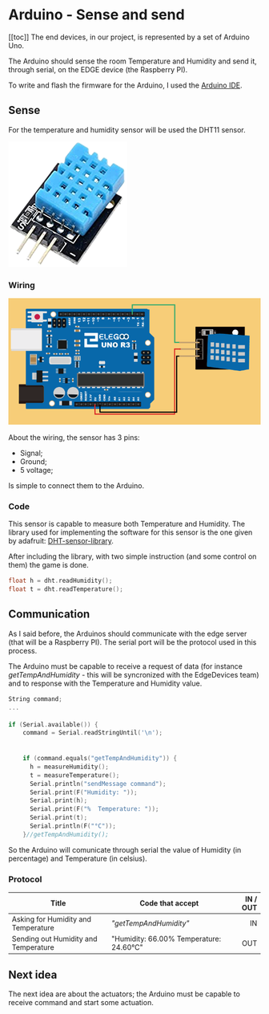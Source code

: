 # Arduino - Sense and send

[[toc]] 
The end devices, in our project, is represented by a set of Arduino Uno.

The Arduino should sense the room Temperature and Humidity and send it, through serial, on the EDGE device (the Raspberry PI).

To write and flash the firmware for the Arduino, I used the [Arduino IDE](https://www.arduino.cc/en/software).


## Sense
For the temperature and humidity sensor will be used the DHT11 sensor.

![dht11](dht11.png)


### Wiring

![dht11_wiring](dht11_wiring.png)

About the wiring, the sensor has 3 pins: 
- Signal;
- Ground;
- 5 voltage;

Is simple to connect them to the Arduino.

### Code

This sensor is capable to measure both Temperature and Humidity.
The library used for implementing the software for this sensor is the one given by adafruit: [DHT-sensor-library](https://github.com/adafruit/DHT-sensor-library).

After including the library, with two simple instruction (and some control on them) the game is done. 

``` cpp
float h = dht.readHumidity();
float t = dht.readTemperature();
```
## Communication
As I said before, the Arduinos should communicate with the edge server (that will be a Raspberry PI).
The serial port will be the protocol used in this process.

The Arduino must be capable to receive a request of data (for instance _getTempAndHumidity_ - this will be syncronized with the EdgeDevices team) and to response with the Temperature and Humidity value.


``` cpp
String command;
...

if (Serial.available()) {
    command = Serial.readStringUntil('\n');
    
    
    if (command.equals("getTempAndHumidity")) {
      h = measureHumidity();
      t = measureTemperature();
      Serial.println("sendMessage command");
      Serial.print(F("Humidity: "));
      Serial.print(h);
      Serial.print(F("%  Temperature: "));
      Serial.print(t);
      Serial.println(F("°C")); 
    }//getTempAndHumidity();
```

So the Arduino will comunicate through serial the value of Humidity (in percentage) and Temperature (in celsius).

### Protocol
| Title                                | Code that accept                       | IN / OUT| 
| ------------------------------------ | ---------------------------------------| -------:|
| Asking for Humidity and Temperature  | _"getTempAndHumidity"_                 | IN      |
| Sending out Humidity and Temperature | "Humidity: 66.00% Temperature: 24.60°C"| OUT     |


## Next idea
The next idea are about the actuators; the Arduino must be capable to receive command and start some actuation.



